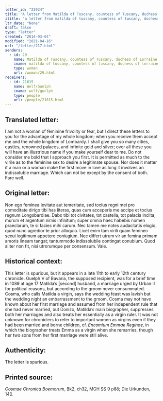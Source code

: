 ```yaml
---
letter_id: "23924"
title: "A letter from Matilda of Tuscany, countess of Tuscany, duchess of Lorraine ()"
ititle: "a letter from matilda of tuscany, countess of tuscany, duchess of lorraine ()"
ltr_date: "None"
draft: false
type: "letter"
created: "2014-03-04"
modified: "2021-04-16"
url: "/letter/217.html"
senders:
  - id: 29
    name: Matilda of Tuscany, countess of Tuscany, duchess of Lorraine
    iname: matilda of tuscany, countess of tuscany, duchess of lorraine
    type: woman
    url: /woman/29.html
receivers:
  - id: 21615
    name: Welf/Guelph
    iname: welf/guelph
    type: people
    url: /people/21615.html
---
```

<h2> Translated letter:</h2>I am not a woman of feminine frivolity or fear, but I direct these letters to you for the advantage of my whole kingdom; when you receive them accept me and the whole kingdom of Lombardy.  I shall give you so many cities, castles, renowned palaces, and infinite gold and silver; over all these you will have an illustrious name if you make yourself dear to me.  Do not consider me bold that I approach you first.  It is permitted as much to the virile as to the feminine sex to desire a legitimate spouse.  Nor does it matter if a man or a woman make the first move in love as long it involves an indissoluble marriage.  Which can not be except by the consent of both.  Fare well.
<h2 class="mt-4"> Original letter:</h2>Non ego feminea levitate aut temeritate, sed tocius regni mei pro comoditate dirigo tibi has literas, quas cum acceperis me accipe et tocius regnum Longobardiae.  Dabo tibi tot civitates, tot castella, tot palacia inclita, murum et argentum nimis infinitum; super omnia haec habebis nomen praeclarum, te si facies mihi carum.  Nec tamen me notes audacitatis elogio, quod nunc agredior te prior alloquio.  Licet enim tam virili quam femineo sexui legitimum appetere coniugium.  Nec differt utrum vir an femina primam amoris lineam tangat; tantummodo indissolubile contingat conubium.  Quod aliter non fit, nisi utrorumque per consensum.  Vale.
<h2 class="mt-4"> Historical context:</h2><p>This letter is spurious, but it appears in a late 11th to early 12th century chronicle. Guelph V of Bavaria, the supposed recipient, was for a brief time in 1089 at age 17 Matilda’s [second] husband, a marriage urged by Urban II for political reasons, but according to the groom never consummated. Cosma, who calls Matilda a virgin, says the wedding feast was lavish but the wedding night an embarrassment to the groom. Cosma may not have known about her first marriage and assumed from her independent rule that she had never married, but Donizo, Matilda’s main biographer, suppresses both her marriages and also treats her essentially as a virgin ruler. It was not unknown for chroniclers to refer to important women as virgins even if they had been married and borne children, cf. <em>Encomium Emmae Reginae,</em> in which the biographer treats Emma as a virgin when she remarries, though her two sons from her first marriage were still alive.</p><h2 class="mt-4"> Authenticity:</h2><p>The letter is spurious.</p><h2 class="mt-4"> Printed source:</h2><p><em>Cosmae Chronica Boemorum</em>, Bk2, ch32, MGH SS 9 p88; Die Urkunden, 140.</p>